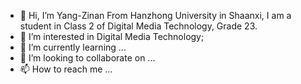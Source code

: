 - 👋 Hi, I’m Yang-Zinan From Hanzhong University in Shaanxi, I am a student in Class 2 of Digital Media Technology, Grade 23.
- 👀 I’m interested in Digital Media Technology;  
- 🌱 I’m currently learning ...
- 💞️ I’m looking to collaborate on ...
- 📫 How to reach me ...

<!---
Yang-Zinan/Yang-Zinan is a ✨ special ✨ repository because its `README.md` (this file) appears on your GitHub profile.
You can click the Preview link to take a look at your changes.
--->

